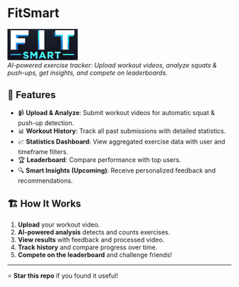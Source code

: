 # FitSmart

![FitSmart Logo](visuals/logo_small.png)  
*AI-powered exercise tracker: Upload workout videos, analyze squats & push-ups, get insights, and compete on leaderboards.*

## 🚀 Features
- 📹 **Upload & Analyze**: Submit workout videos for automatic squat & push-up detection.
- 📊 **Workout History**: Track all past submissions with detailed statistics.
- 📈 **Statistics Dashboard**: View aggregated exercise data with user and timeframe filters.
- 🏆 **Leaderboard**: Compare performance with top users.
- 🔍 **Smart Insights (Upcoming)**: Receive personalized feedback and recommendations.

## 🏗️ How It Works
1. **Upload** your workout video.
2. **AI-powered analysis** detects and counts exercises.
3. **View results** with feedback and processed video.
4. **Track history** and compare progress over time.
5. **Compete on the leaderboard** and challenge friends!

---

⭐ **Star this repo** if you found it useful!
